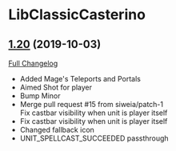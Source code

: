 # LibClassicCasterino

## [1.20](https://github.com/rgd87/LibClassicCasterino/tree/1.20) (2019-10-03)
[Full Changelog](https://github.com/rgd87/LibClassicCasterino/compare/1.16...1.20)

- Added Mage's Teleports and Portals  
- Aimed Shot for player  
- Bump Minor  
- Merge pull request #15 from siweia/patch-1  
    Fix castbar visibility when unit is player itself  
- Fix castbar visibility when unit is player itself  
- Changed fallback icon  
- UNIT\_SPELLCAST\_SUCCEEDED passthrough  
